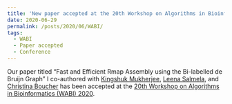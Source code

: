 ```yaml
---
title: 'New paper accepted at the 20th Workshop on Algorithms in Bioinformatics (WABI) 2020'
date: 2020-06-29
permalink: /posts/2020/06/WABI/
tags:
  - WABI
  - Paper accepted
  - Conference
---
```


Our paper titled “Fast and Efficient Rmap Assembly using the Bi-labelled de Bruijn Graph” I co-authored with [Kingshuk Mukherjee](https://scholar.google.se/citations?user=Jujr2ssAAAAJ&hl=sv&oi=ao), [Leena Salmela](https://www.cs.helsinki.fi/u/lmsalmel/), and [Christina Boucher](https://christinaboucher.com/) has been accepted at the [20th Workshop on Algorithms in Bioinformatics (WABI) 2020](http://algo2020.di.unipi.it/WABI2020/index.html).